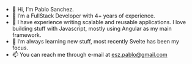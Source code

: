 - 👋 Hi, I’m Pablo Sanchez.
- 👀 I’m a FullStack Developer with 4+ years of experience.
- 🚀 I have experience writing scalable and reusable applications. I love building stuff with Javascript, mostly using Angular as my main framework.
- 🌱 I’m always learning new stuff, most recently Svelte has been my focus. 
- 📫 You can reach me through e-mail at esz.pablo@gmail.com

<!---
esz-pablo/esz-pablo is a ✨ special ✨ repository because its `README.md` (this file) appears on your GitHub profile.
You can click the Preview link to take a look at your changes.
--->
